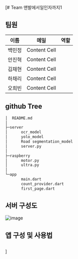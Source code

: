 [# Team 맨발에서일인자까지1
## 팀원
| 이름 | 메일 |역할|
| ---- | ----- |------|
| 백민정 | Content Cell  |    |
| 안진혁 | Content Cell  |      |
| 김채현 | Content Cell  |      |
| 하채리 | Content Cell  |    |
| 오희빈 | Content Cell  |      |

## github Tree

```bash
│  README.md
│  
├─server
│      ocr_model
│      yolo_model
│      Road segmentation_model
│      server.py
│      
├─raspberry
│      motor.py
│      ultra.py
│
└─app
       main.dart
       count_provider.dart
       first_page.dart      
```

## 서버 구성도
![image](https://user-images.githubusercontent.com/109569066/193387203-a40715e7-c304-4977-a9f5-2686e74e9b16.png)

## 앱 구성 및 사용법

## 

]
